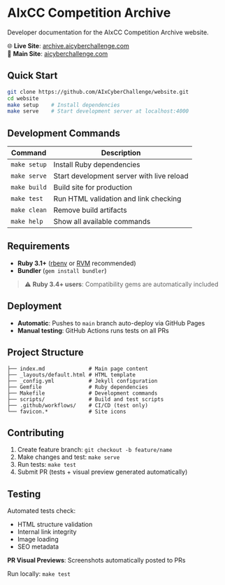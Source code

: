 # AIxCC Competition Archive

Developer documentation for the AIxCC Competition Archive website.

🌐 **Live Site**: [archive.aicyberchallenge.com](https://archive.aicyberchallenge.com)  
🔗 **Main Site**: [aicyberchallenge.com](https://aicyberchallenge.com)

## Quick Start

```bash
git clone https://github.com/AIxCyberChallenge/website.git
cd website
make setup    # Install dependencies
make serve    # Start development server at localhost:4000
```

## Development Commands

| Command | Description |
|---------|-------------|
| `make setup` | Install Ruby dependencies |
| `make serve` | Start development server with live reload |
| `make build` | Build site for production |
| `make test` | Run HTML validation and link checking |
| `make clean` | Remove build artifacts |
| `make help` | Show all available commands |

## Requirements

- **Ruby 3.1+** ([rbenv](https://github.com/rbenv/rbenv) or [RVM](https://rvm.io/) recommended)
- **Bundler** (`gem install bundler`)

> ⚠️ **Ruby 3.4+ users**: Compatibility gems are automatically included

## Deployment

- **Automatic**: Pushes to `main` branch auto-deploy via GitHub Pages
- **Manual testing**: GitHub Actions runs tests on all PRs

## Project Structure

```
├── index.md              # Main page content
├── _layouts/default.html # HTML template
├── _config.yml           # Jekyll configuration
├── Gemfile               # Ruby dependencies
├── Makefile              # Development commands
├── scripts/              # Build and test scripts
├── .github/workflows/    # CI/CD (test only)
└── favicon.*             # Site icons
```

## Contributing

1. Create feature branch: `git checkout -b feature/name`
2. Make changes and test: `make serve`
3. Run tests: `make test`
4. Submit PR (tests + visual preview generated automatically)

## Testing

Automated tests check:
- HTML structure validation
- Internal link integrity  
- Image loading
- SEO metadata

**PR Visual Previews**: Screenshots automatically posted to PRs

Run locally: `make test`
